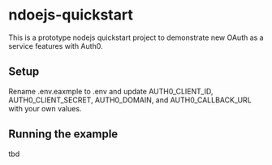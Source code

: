 # ndoejs-quickstart

This is a prototype nodejs quickstart project to demonstrate new OAuth as a service features with Auth0.

## Setup

Rename .env.eaxmple to .env and update AUTH0_CLIENT_ID, AUTH0_CLIENT_SECRET, AUTH0_DOMAIN, and AUTH0_CALLBACK_URL with your own values.

## Running the example

tbd